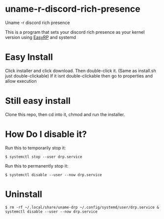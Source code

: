 # uname-r-discord-rich-presence
Uname -r discord rich presence


This is a program that sets your discord rich presence as your kernel version using [EasyRP](https://github.com/Pizzabelly/EasyRP) and systemd

# Easy Install

Click installer and click download. Then double-click it. (Same as install.sh just double-clickable) If it isnt double-clickable then go to properties and allow execution

# Still easy install
Clone this repo, then cd into it, chmod and run the installer.

# How Do I disable it?
Run this to temporarily stop it:
```
$ systemctl stop --user drp.service
```
Run this to permanently stop it:
```
$ systemctl disable --user --now drp.service
```
# Uninstall
```
$ rm -rf ~/.local/share/uname-drp ~/.config/systemd/user/drp.service & systemctl disable --user --now drp.service
```
